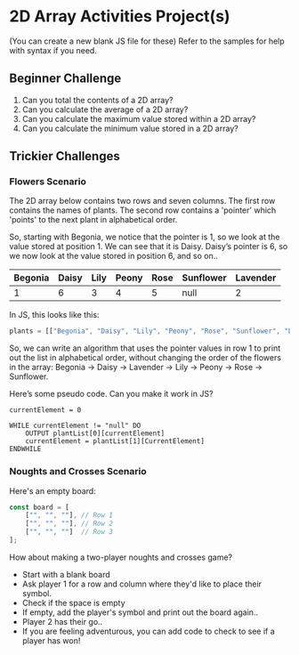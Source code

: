 # 2D Array Activities Project(s)

(You can create a new blank JS file for these)
Refer to the samples for help with syntax if you need.

## Beginner Challenge

1. Can you total the contents of a 2D array?
2. Can you calculate the average of a 2D array?
3. Can you calculate the maximum value stored within a 2D array?
4. Can you calculate the minimum value stored in a 2D array?


## Trickier Challenges

### Flowers Scenario

The 2D array below contains two rows and seven columns. The first row contains the names of plants. The second row contains a 'pointer' which 'points' to the next plant in alphabetical order. 

So, starting with Begonia, we notice that the pointer is 1, so we look at the value stored at position 1. We can see that it is Daisy. Daisy’s pointer is 6, so we now look at the value stored in position 6, and so on..

| Begonia | Daisy | Lily | Peony | Rose | Sunflower | Lavender |
|---------|-------|------|-------|------|-----------|----------|
| 1       | 6     | 3    | 4     | 5    | null      | 2        |


In JS, this looks like this:

```js
plants = [["Begonia", "Daisy", "Lily", "Peony", "Rose", "Sunflower", "Lavender"], [1,6,3,4,5,null,2]]
```

So, we can write an algorithm that uses the pointer values in row 1 to print out the list in alphabetical order, without changing the order of the flowers in the array: Begonia -> Daisy -> Lavender -> Lily -> Peony -> Rose -> Sunflower.

Here’s some pseudo code. Can you make it work in JS?

```
currentElement = 0

WHILE currentElement != "null" DO 
	OUTPUT plantList[0][currentElement]
	currentElement = plantList[1][CurrentElement]
ENDWHILE
```

### Noughts and Crosses Scenario

Here's an empty board:

```js
const board = [
    ["", "", ""], // Row 1
    ["", "", ""], // Row 2
    ["", "", ""]  // Row 3
];
```

How about making a two-player noughts and crosses game?

* Start with a blank board
* Ask player 1 for a row and column where they'd like to place their symbol.
* Check if the space is empty
* If empty, add the player's symbol and print out the board again..
* Player 2 has their go..
* If you are feeling adventurous, you can add code to check to see if a player has won!
